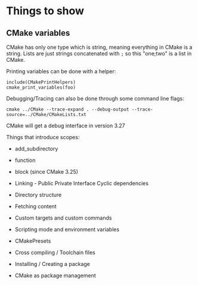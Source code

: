 # Things to show

## CMake variables

CMake has only one type which is string, meaning everything in CMake is a string. Lists are just strings concatenated with `;` so this "one;two" is a list in CMake.

Printing variables can be done with a helper:
```
include(CMakePrintHelpers)
cmake_print_variables(foo)
```

Debugging/Tracing can also be done through some command line flags:
```
cmake ../CMake --trace-expand . --debug-output --trace-source=../CMake/CMakeLists.txt
```
CMake will get a debug interface in version 3.27

Things that introduce scopes:
* add_subdirectory
* function
* block (since CMake 3.25)




* Linking - Public Private Interface Cyclic dependencies
* Directory structure
* Fetching content
* Custom targets and custom commands
* Scripting mode and environment variables
* CMakePresets
* Cross compiling / Toolchain files
* Installing / Creating a package
* CMake as package management
